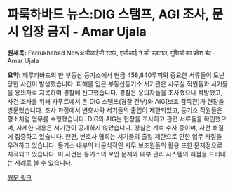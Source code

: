 # 파룩하바드 뉴스:DIG 스탬프, AGI 조사, 문시 입장 금지 - Amar Ujala

**원제목:** Farrukhabad News:डीआईजी स्टांप, एजीआई ने की पड़ताल, मुंशियों का प्रवेश बंद - Amar Ujala

**요약:** 페루카바드의 한 부동산 등기소에서 현금 458,840루피와 중요한 서류들이 도난당한 사건이 발생했습니다.  피해를 입은 부동산등기소 서기관은 사무실 직원들과 서기들을 용의자로 지목하여 경찰에 신고했습니다.  경찰은 용의자들을 조사했으나 석방했고,  사건 조사를 위해 카푸르에서 온  DIG 스탬프(경찰 간부)와  AIG(보조 감독관)가 현장을 방문했습니다.  조사 과정에서 변호사와 서기들의 출입이 제한되었고,  등기소 직원들은 평소처럼 업무를 수행했습니다.  DIG와 AIG는 현장을 조사하고 관련 서류들을 확인했으며,  자세한 내용은 서기관이 공개하지 않았습니다.  경찰은 계속 수사 중이며,  사건 해결에 집중하고 있습니다.  한편, 변호사 협회는 서기들의 출입 제한으로 인한 업무 차질을 우려하고 있습니다. 등기소 내부의 비공식적인 사무 보조원들의 활용 또한 문제점으로 지적되고 있습니다.  이 사건은 등기소의 보안 문제와 내부 관리 시스템의 허점을 드러내는 사례로 볼 수 있습니다.

[원문 링크](https://www.amarujala.com/uttar-pradesh/farrukhabad/dig-stamp-agi-investigated-entry-of-clerks-stopped-farrukhabad-news-c-22-1-sknp1018-106902-2025-07-24)
